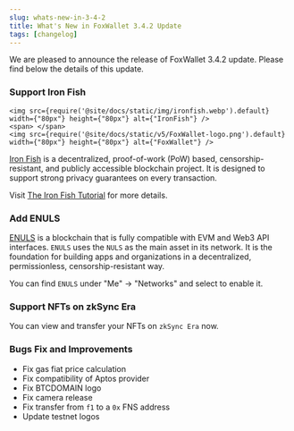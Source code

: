 ```yaml
---
slug: whats-new-in-3-4-2
title: What's New in FoxWallet 3.4.2 Update
tags: [changelog]
---
```


We are pleased to announce the release of FoxWallet 3.4.2 update. Please find below the details of this update.
<!--truncate-->
### Support Iron Fish
```mdx-code-block
<img src={require('@site/docs/static/img/ironfish.webp').default} width={"80px"} height={"80px"} alt={"IronFish"} />
<span> </span>
<img src={require('@site/docs/static/v5/FoxWallet-logo.png').default} width={"80px"} height={"80px"} alt={"FoxWallet"} />
```

[Iron Fish](https://ironfish.network/) is a decentralized, proof-of-work (PoW) based, censorship-resistant, and publicly accessible blockchain project. It is designed to support strong privacy guarantees on every transaction.

Visit [The Iron Fish Tutorial](https://hc.foxwallet.com/docs/ironfish/) for more details.

### Add ENULS
[ENULS](https://nuls.io/zh/enuls/) is a blockchain that is fully compatible with EVM and Web3 API interfaces. `ENULS` uses the `NULS` as the main asset in its network. It is the foundation for building apps and organizations in a decentralized, permissionless, censorship-resistant way.

You can find `ENULS` under "Me" -> "Networks" and select to enable it. 

### Support NFTs on zkSync Era
You can view and transfer your NFTs on `zkSync Era` now.

### Bugs Fix and Improvements
* Fix gas fiat price calculation
* Fix compatibility of Aptos provider
* Fix BTCDOMAIN logo
* Fix camera release
* Fix transfer from `f1` to a `0x` FNS address
* Update testnet logos

